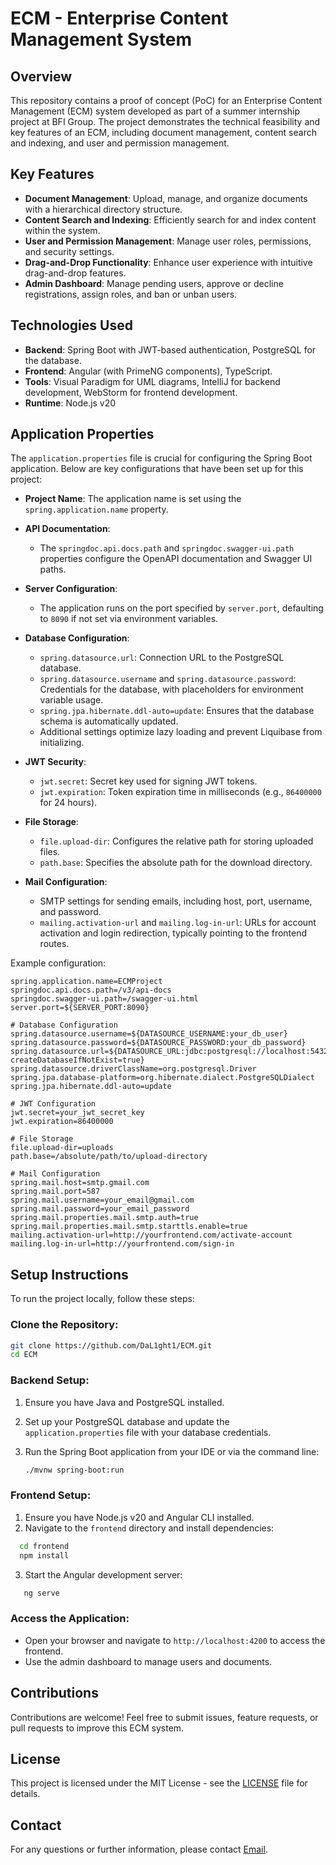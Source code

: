 # ECM - Enterprise Content Management System

## Overview

This repository contains a proof of concept (PoC) for an Enterprise Content Management (ECM) system developed as part of a summer internship project at BFI Group. The project demonstrates the technical feasibility and key features of an ECM, including document management, content search and indexing, and user and permission management.

## Key Features

- **Document Management**: Upload, manage, and organize documents with a hierarchical directory structure.
- **Content Search and Indexing**: Efficiently search for and index content within the system.
- **User and Permission Management**: Manage user roles, permissions, and security settings.
- **Drag-and-Drop Functionality**: Enhance user experience with intuitive drag-and-drop features.
- **Admin Dashboard**: Manage pending users, approve or decline registrations, assign roles, and ban or unban users.

## Technologies Used

- **Backend**: Spring Boot with JWT-based authentication, PostgreSQL for the database.
- **Frontend**: Angular (with PrimeNG components), TypeScript.
- **Tools**: Visual Paradigm for UML diagrams, IntelliJ for backend development, WebStorm for frontend development.
- **Runtime**: Node.js v20

## Application Properties

The `application.properties` file is crucial for configuring the Spring Boot application. Below are key configurations that have been set up for this project:

- **Project Name**: The application name is set using the `spring.application.name` property.
  
- **API Documentation**:
  - The `springdoc.api.docs.path` and `springdoc.swagger-ui.path` properties configure the OpenAPI documentation and Swagger UI paths.
  
- **Server Configuration**:
  - The application runs on the port specified by `server.port`, defaulting to `8090` if not set via environment variables.

- **Database Configuration**:
  - `spring.datasource.url`: Connection URL to the PostgreSQL database.
  - `spring.datasource.username` and `spring.datasource.password`: Credentials for the database, with placeholders for environment variable usage.
  - `spring.jpa.hibernate.ddl-auto=update`: Ensures that the database schema is automatically updated.
  - Additional settings optimize lazy loading and prevent Liquibase from initializing.

- **JWT Security**:
  - `jwt.secret`: Secret key used for signing JWT tokens.
  - `jwt.expiration`: Token expiration time in milliseconds (e.g., `86400000` for 24 hours).

- **File Storage**:
  - `file.upload-dir`: Configures the relative path for storing uploaded files.
  - `path.base`: Specifies the absolute path for the download directory.

- **Mail Configuration**:
  - SMTP settings for sending emails, including host, port, username, and password.
  - `mailing.activation-url` and `mailing.log-in-url`: URLs for account activation and login redirection, typically pointing to the frontend routes.

Example configuration:
```properties
spring.application.name=ECMProject
springdoc.api.docs.path=/v3/api-docs
springdoc.swagger-ui.path=/swagger-ui.html
server.port=${SERVER_PORT:8090}

# Database Configuration
spring.datasource.username=${DATASOURCE_USERNAME:your_db_user}
spring.datasource.password=${DATASOURCE_PASSWORD:your_db_password}
spring.datasource.url=${DATASOURCE_URL:jdbc:postgresql://localhost:5432/ECMProject?createDatabaseIfNotExist=true}
spring.datasource.driverClassName=org.postgresql.Driver
spring.jpa.database-platform=org.hibernate.dialect.PostgreSQLDialect
spring.jpa.hibernate.ddl-auto=update

# JWT Configuration
jwt.secret=your_jwt_secret_key
jwt.expiration=86400000

# File Storage
file.upload-dir=uploads
path.base=/absolute/path/to/upload-directory

# Mail Configuration
spring.mail.host=smtp.gmail.com
spring.mail.port=587
spring.mail.username=your_email@gmail.com
spring.mail.password=your_email_password
spring.mail.properties.mail.smtp.auth=true
spring.mail.properties.mail.smtp.starttls.enable=true
mailing.activation-url=http://yourfrontend.com/activate-account
mailing.log-in-url=http://yourfrontend.com/sign-in
```

## Setup Instructions

To run the project locally, follow these steps:

### Clone the Repository:

```bash
git clone https://github.com/DaL1ght1/ECM.git
cd ECM
```
### Backend Setup:

1. Ensure you have Java and PostgreSQL installed.
2. Set up your PostgreSQL database and update the `application.properties` file with your database credentials.
3. Run the Spring Boot application from your IDE or via the command line:

   ```bash
   ./mvnw spring-boot:run
   ```
### Frontend Setup:

1. Ensure you have Node.js v20 and Angular CLI installed.
2. Navigate to the `frontend` directory and install dependencies:
 ```bash
   cd frontend
   npm install
  ```
3. Start the Angular development server:
```bash
   ng serve
```
### Access the Application:

- Open your browser and navigate to `http://localhost:4200` to access the frontend.
- Use the admin dashboard to manage users and documents.

## Contributions

Contributions are welcome! Feel free to submit issues, feature requests, or pull requests to improve this ECM system.

## License

This project is licensed under the MIT License - see the [LICENSE](LICENSE) file for details.

## Contact

For any questions or further information, please contact [Email](rooli@gmail.com).



